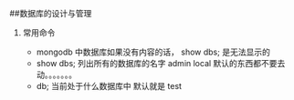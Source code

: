 
##数据库的设计与管理

1. 常用命令

   - mongodb 中数据库如果没有内容的话， show dbs; 是无法显示的
   - show dbs;   列出所有的数据库的名字
    admin 
    local
    默认的东西都不要去动。。。。。。。
   - db;  当前处于什么数据库中 默认就是  test
